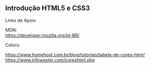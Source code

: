## Introdução HTML5 e CSS3

Links de Apoio

MDN:  
https://developer.mozilla.org/pt-BR/

Colors:

https://www.homehost.com.br/blog/tutoriais/tabela-de-cores-html/
https://www.infowester.com/coreshtml.php